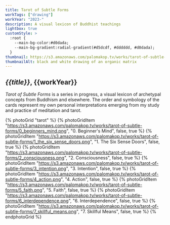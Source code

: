 ```yaml
---
title: Tarot of Subtle Forms
workTags: ["drawing"]
workYear: "2023-"
description: A visual lexicon of Buddhist teachings
lightbox: true
customStyle: >
  :root {
    --main-bg-color:#d0dada;
    --main-bg-gradient:radial-gradient(#d5dcdf, #dddddd, #d0dada);
  }
thumbnail: https://s3.amazonaws.com/palomakop.tv/works/tarot-of-subtle-forms/tarot_thumb.jpg
thumbnailAlt: black and white drawing of an organic matrix
---
```


## *{{title}}*, {{workYear}}

*Tarot of Subtle Forms* is a series in progress, a visual lexicon of archetypal concepts from Buddhism and elsewhere. The order and symbology of the cards represent my own personal interpretations emerging from my study and practice of meditation and tarot.

{% photoGrid "tarot" %}
{% photoGridItem "https://s3.amazonaws.com/palomakop.tv/works/tarot-of-subtle-forms/0_beginners_mind.png", "0. Beginner's Mind", false, true %}
{% photoGridItem "https://s3.amazonaws.com/palomakop.tv/works/tarot-of-subtle-forms/1_the_six_sense_doors.png", "1. The Six Sense Doors", false, true %}
{% photoGridItem "https://s3.amazonaws.com/palomakop.tv/works/tarot-of-subtle-forms/2_consciousness.png", "2. Consciousness", false, true %}
{% photoGridItem "https://s3.amazonaws.com/palomakop.tv/works/tarot-of-subtle-forms/3_intention.png", "3. Intention", false, true %}
{% photoGridItem "https://s3.amazonaws.com/palomakop.tv/works/tarot-of-subtle-forms/4_action.png", "4. Action", false, true %}
{% photoGridItem "https://s3.amazonaws.com/palomakop.tv/works/tarot-of-subtle-forms/5_faith.png", "5. Faith", false, true %}
{% photoGridItem "https://s3.amazonaws.com/palomakop.tv/works/tarot-of-subtle-forms/6_interdependence.png", "6. Interdependence", false, true %}
{% photoGridItem "https://s3.amazonaws.com/palomakop.tv/works/tarot-of-subtle-forms/7_skillful_means.png", "7. Skillful Means", false, true %}
{% endphotoGrid %}
